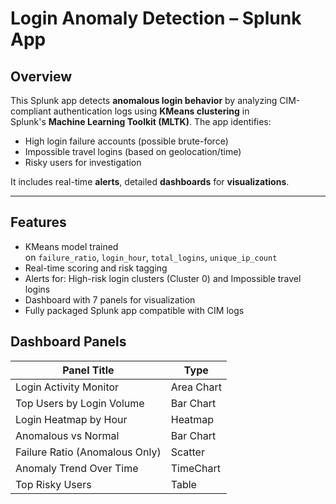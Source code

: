 # **Login Anomaly Detection – Splunk App**

## **Overview**

This Splunk app detects **anomalous login behavior** by analyzing CIM-compliant authentication logs using **KMeans clustering** in Splunk's **Machine Learning Toolkit (MLTK)**. The app identifies:

- High login failure accounts (possible brute-force)
- Impossible travel logins (based on geolocation/time)
- Risky users for investigation

It includes real-time **alerts**, detailed **dashboards** for **visualizations**.

---

## **Features**

- KMeans model trained on `failure_ratio`, `login_hour`, `total_logins`, `unique_ip_count`
- Real-time scoring and risk tagging
- Alerts for:   High-risk login clusters (Cluster 0) and Impossible travel logins
- Dashboard with 7 panels for visualization
- Fully packaged Splunk app compatible with CIM logs

## **Dashboard Panels**

| Panel Title | Type |
| --- | --- |
| Login Activity Monitor | Area Chart |
| Top Users by Login Volume | Bar Chart |
| Login Heatmap by Hour | Heatmap |
| Anomalous vs Normal | Bar Chart |
| Failure Ratio (Anomalous Only) | Scatter |
| Anomaly Trend Over Time | TimeChart |
| Top Risky Users | Table |

